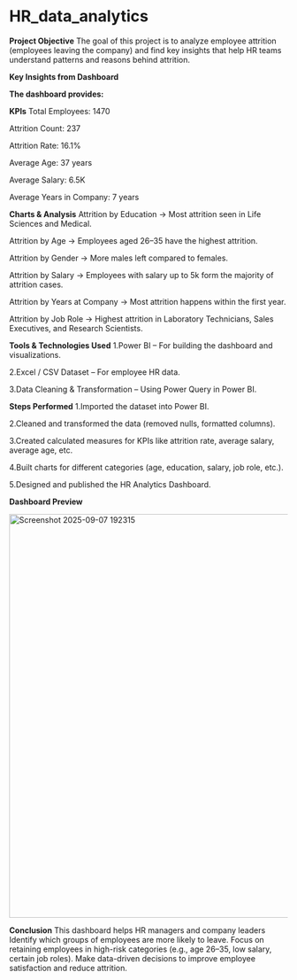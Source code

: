# HR_data_analytics

**Project Objective**
The goal of this project is to analyze employee attrition (employees leaving the company) and find key insights that help HR teams understand patterns and reasons behind attrition.

**Key Insights from Dashboard**

**The dashboard provides:**

**KPIs**
Total Employees: 1470

Attrition Count: 237

Attrition Rate: 16.1%

Average Age: 37 years

Average Salary: 6.5K

Average Years in Company: 7 years

**Charts & Analysis**
Attrition by Education → Most attrition seen in Life Sciences and Medical.

Attrition by Age → Employees aged 26–35 have the highest attrition.

Attrition by Gender → More males left compared to females.

Attrition by Salary → Employees with salary up to 5k form the majority of attrition cases.

Attrition by Years at Company → Most attrition happens within the first year.

Attrition by Job Role → Highest attrition in Laboratory Technicians, Sales Executives, and Research Scientists.

**Tools & Technologies Used**
1.Power BI – For building the dashboard and visualizations.

2.Excel / CSV Dataset – For employee HR data.

3.Data Cleaning & Transformation – Using Power Query in Power BI.

**Steps Performed**
1.Imported the dataset into Power BI.

2.Cleaned and transformed the data (removed nulls, formatted columns).

3.Created calculated measures for KPIs like attrition rate, average salary, average age, etc.

4.Built charts for different categories (age, education, salary, job role, etc.).

5.Designed and published the HR Analytics Dashboard.

**Dashboard Preview**


<img width="1407" height="729" alt="Screenshot 2025-09-07 192315" src="https://github.com/user-attachments/assets/6b9dc5ab-8bf7-4094-b06d-b9de0f5a780d" />


**Conclusion**
This dashboard helps HR managers and company leaders Identify which groups of employees are more likely to leave.
Focus on retaining employees in high-risk categories (e.g., age 26–35, low salary, certain job roles).
Make data-driven decisions to improve employee satisfaction and reduce attrition.
